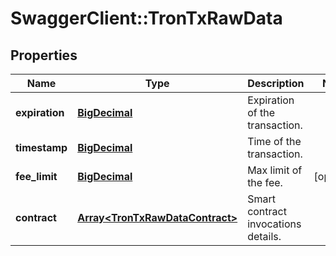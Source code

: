 # SwaggerClient::TronTxRawData

## Properties
Name | Type | Description | Notes
------------ | ------------- | ------------- | -------------
**expiration** | [**BigDecimal**](BigDecimal.md) | Expiration of the transaction. | 
**timestamp** | [**BigDecimal**](BigDecimal.md) | Time of the transaction. | 
**fee_limit** | [**BigDecimal**](BigDecimal.md) | Max limit of the fee. | [optional] 
**contract** | [**Array&lt;TronTxRawDataContract&gt;**](TronTxRawDataContract.md) | Smart contract invocations details. | 

